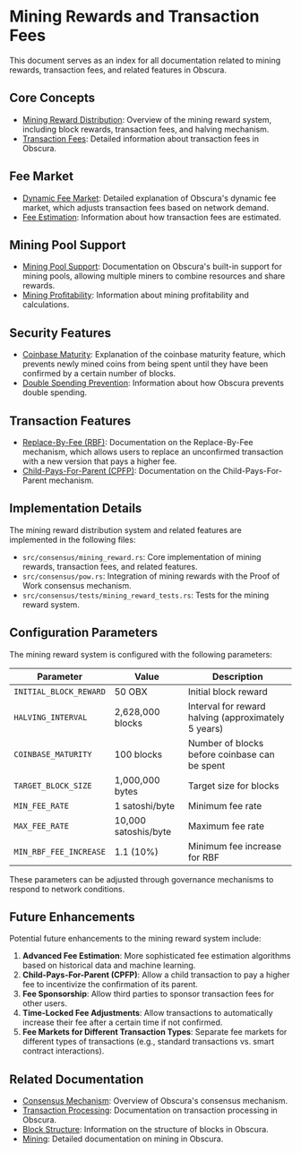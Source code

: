 # Mining Rewards and Transaction Fees

This document serves as an index for all documentation related to mining rewards, transaction fees, and related features in Obscura.

## Core Concepts

- [Mining Reward Distribution](mining/rewards.md): Overview of the mining reward system, including block rewards, transaction fees, and halving mechanism.
- [Transaction Fees](transactions/transaction_fees.md): Detailed information about transaction fees in Obscura.

## Fee Market

- [Dynamic Fee Market](consensus/fee_market.md): Detailed explanation of Obscura's dynamic fee market, which adjusts transaction fees based on network demand.
- [Fee Estimation](transactions/fee_estimation.md): Information about how transaction fees are estimated.

## Mining Pool Support

- [Mining Pool Support](mining/pool_mining.md): Documentation on Obscura's built-in support for mining pools, allowing multiple miners to combine resources and share rewards.
- [Mining Profitability](mining/mining_profitability.md): Information about mining profitability and calculations.

## Security Features

- [Coinbase Maturity](consensus/coinbase_maturity.md): Explanation of the coinbase maturity feature, which prevents newly mined coins from being spent until they have been confirmed by a certain number of blocks.
- [Double Spending Prevention](consensus/double_spending.md): Information about how Obscura prevents double spending.

## Transaction Features

- [Replace-By-Fee (RBF)](consensus/replace_by_fee.md): Documentation on the Replace-By-Fee mechanism, which allows users to replace an unconfirmed transaction with a new version that pays a higher fee.
- [Child-Pays-For-Parent (CPFP)](consensus/cpfp.md): Documentation on the Child-Pays-For-Parent mechanism.

## Implementation Details

The mining reward distribution system and related features are implemented in the following files:

- `src/consensus/mining_reward.rs`: Core implementation of mining rewards, transaction fees, and related features.
- `src/consensus/pow.rs`: Integration of mining rewards with the Proof of Work consensus mechanism.
- `src/consensus/tests/mining_reward_tests.rs`: Tests for the mining reward system.

## Configuration Parameters

The mining reward system is configured with the following parameters:

| Parameter | Value | Description |
|-----------|-------|-------------|
| `INITIAL_BLOCK_REWARD` | 50 OBX | Initial block reward |
| `HALVING_INTERVAL` | 2,628,000 blocks | Interval for reward halving (approximately 5 years) |
| `COINBASE_MATURITY` | 100 blocks | Number of blocks before coinbase can be spent |
| `TARGET_BLOCK_SIZE` | 1,000,000 bytes | Target size for blocks |
| `MIN_FEE_RATE` | 1 satoshi/byte | Minimum fee rate |
| `MAX_FEE_RATE` | 10,000 satoshis/byte | Maximum fee rate |
| `MIN_RBF_FEE_INCREASE` | 1.1 (10%) | Minimum fee increase for RBF |

These parameters can be adjusted through governance mechanisms to respond to network conditions.

## Future Enhancements

Potential future enhancements to the mining reward system include:

1. **Advanced Fee Estimation**: More sophisticated fee estimation algorithms based on historical data and machine learning.
2. **Child-Pays-For-Parent (CPFP)**: Allow a child transaction to pay a higher fee to incentivize the confirmation of its parent.
3. **Fee Sponsorship**: Allow third parties to sponsor transaction fees for other users.
4. **Time-Locked Fee Adjustments**: Allow transactions to automatically increase their fee after a certain time if not confirmed.
5. **Fee Markets for Different Transaction Types**: Separate fee markets for different types of transactions (e.g., standard transactions vs. smart contract interactions).

## Related Documentation

- [Consensus Mechanism](consensus/index.md): Overview of Obscura's consensus mechanism.
- [Transaction Processing](transactions/index.md): Documentation on transaction processing in Obscura.
- [Block Structure](architecture.md#block-structure): Information on the structure of blocks in Obscura.
- [Mining](mining/index.md): Detailed documentation on mining in Obscura. 